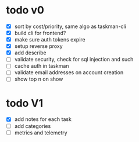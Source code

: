 # todo v0
- [x] sort by cost/priority, same algo as taskman-cli
- [x] build cli for frontend?
- [x] make sure auth tokens expire
- [x] setup reverse proxy 
- [x] add describe
- [ ] validate security, check for sql injection and such
- [ ] cache auth in taskman
- [ ] validate email addresses on account creation
- [ ] show top n on show

# todo V1
- [x] add notes for each task
- [ ] add categories
- [ ] metrics and telemetry